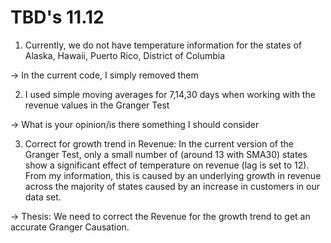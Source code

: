 # TBD's 11.12
1. Currently, we do not have temperature information for the states of Alaska, Hawaii, Puerto Rico, District of Columbia 

-> In the current code, I simply removed them

2. I used simple moving averages for 7,14,30 days when working with the revenue values in the Granger Test 

-> What is your opinion/is there something I should consider

3. Correct for growth trend in Revenue:
In the current version of the Granger Test, only a small number of (around 13 with SMA30) states show a significant effect of temperature on revenue (lag is set to 12). From my information, this is caused by an underlying growth in revenue across the majority of states caused by an increase in customers in our data set. 

-> Thesis: We need to correct the Revenue for the growth trend to get an accurate Granger Causation. 
